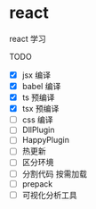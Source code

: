 # react
react 学习

TODO

* [x] jsx 编译
* [x] babel 编译
* [x] ts 预编译
* [x] tsx 预编译
* [ ] css 编译
* [ ] DllPlugin
* [ ] HappyPlugin
* [ ] 热更新
* [ ] 区分环境
* [ ] 分割代码 按需加载
* [ ] prepack
* [ ] 可视化分析工具
